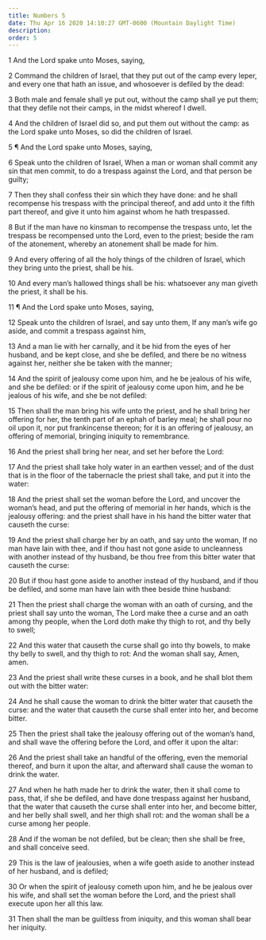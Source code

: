 ```yaml
---
title: Numbers 5
date: Thu Apr 16 2020 14:10:27 GMT-0600 (Mountain Daylight Time)
description: 
order: 5
---
```


<p>1 And the Lord spake unto Moses, saying,</p>
<p>
  2 Command the children of Israel, that they put out of the camp every leper,
  and every one that hath an issue, and whosoever is defiled by the dead:
</p>
<p>
  3 Both male and female shall ye put out, without the camp shall ye put them;
  that they defile not their camps, in the midst whereof I dwell.
</p>
<span></span>
<p>
  4 And the children of Israel did so, and put them out without the camp: as the
  Lord spake unto Moses, so did the children of Israel.
</p>
<p>5 &#xB6; And the Lord spake unto Moses, saying,</p>
<p>
  6 Speak unto the children of Israel, When a man or woman shall commit any sin
  that men commit, to do a trespass against the Lord, and that person be guilty;
</p>
<p>
  7 Then they shall confess their sin which they have done: and he shall
  recompense his trespass with the principal thereof, and add unto it the fifth
  part thereof, and give it unto him against whom he hath trespassed.
</p>
<p>
  8 But if the man have no kinsman to recompense the trespass unto, let the
  trespass be recompensed unto the Lord, even to the priest; beside the ram of
  the atonement, whereby an atonement shall be made for him.
</p>
<p>
  9 And every offering of all the holy things of the children of Israel, which
  they bring unto the priest, shall be his.
</p>
<p>
  10 And every man&#x2019;s hallowed things shall be his: whatsoever any man
  giveth the priest, it shall be his.
</p>
<p>11 &#xB6; And the Lord spake unto Moses, saying,</p>
<p>
  12 Speak unto the children of Israel, and say unto them, If any man&#x2019;s
  wife go aside, and commit a trespass against him,
</p>
<p>
  13 And a man lie with her carnally, and it be hid from the eyes of her
  husband, and be kept close, and she be defiled, and there be no witness
  against her, neither she be taken with the manner;
</p>
<p>
  14 And the spirit of jealousy come upon him, and he be jealous of his wife,
  and she be defiled: or if the spirit of jealousy come upon him, and he be
  jealous of his wife, and she be not defiled:
</p>
<p>
  15 Then shall the man bring his wife unto the priest, and he shall bring her
  offering for her, the tenth part of an ephah of barley meal; he shall pour no
  oil upon it, nor put frankincense thereon; for it is an offering of jealousy,
  an offering of memorial, bringing iniquity to remembrance.
</p>
<p>16 And the priest shall bring her near, and set her before the Lord:</p>
<p>
  17 And the priest shall take holy water in an earthen vessel; and of the dust
  that is in the floor of the tabernacle the priest shall take, and put it into
  the water:
</p>
<p>
  18 And the priest shall set the woman before the Lord, and uncover the
  woman&#x2019;s head, and put the offering of memorial in her hands, which is
  the jealousy offering: and the priest shall have in his hand the bitter water
  that causeth the curse:
</p>
<p>
  19 And the priest shall charge her by an oath, and say unto the woman, If no
  man have lain with thee, and if thou hast not gone aside to uncleanness with
  another instead of thy husband, be thou free from this bitter water that
  causeth the curse:
</p>
<p>
  20 But if thou hast gone aside to another instead of thy husband, and if thou
  be defiled, and some man have lain with thee beside thine husband:
</p>
<p>
  21 Then the priest shall charge the woman with an oath of cursing, and the
  priest shall say unto the woman, The Lord make thee a curse and an oath among
  thy people, when the Lord doth make thy thigh to rot, and thy belly to swell;
</p>
<p>
  22 And this water that causeth the curse shall go into thy bowels, to make thy
  belly to swell, and thy thigh to rot: And the woman shall say, Amen, amen.
</p>
<p>
  23 And the priest shall write these curses in a book, and he shall blot them
  out with the bitter water:
</p>
<p>
  24 And he shall cause the woman to drink the bitter water that causeth the
  curse: and the water that causeth the curse shall enter into her, and become
  bitter.
</p>
<p>
  25 Then the priest shall take the jealousy offering out of the woman&#x2019;s
  hand, and shall wave the offering before the Lord, and offer it upon the
  altar:
</p>
<p>
  26 And the priest shall take an handful of the offering, even the memorial
  thereof, and burn it upon the altar, and afterward shall cause the woman to
  drink the water.
</p>
<p>
  27 And when he hath made her to drink the water, then it shall come to pass,
  that, if she be defiled, and have done trespass against her husband, that the
  water that causeth the curse shall enter into her, and become bitter, and her
  belly shall swell, and her thigh shall rot: and the woman shall be a curse
  among her people.
</p>
<p>
  28 And if the woman be not defiled, but be clean; then she shall be free, and
  shall conceive seed.
</p>
<p>
  29 This is the law of jealousies, when a wife goeth aside to another instead
  of her husband, and is defiled;
</p>
<p>
  30 Or when the spirit of jealousy cometh upon him, and he be jealous over his
  wife, and shall set the woman before the Lord, and the priest shall execute
  upon her all this law.
</p>
<p>
  31 Then shall the man be guiltless from iniquity, and this woman shall bear
  her iniquity.
</p>
